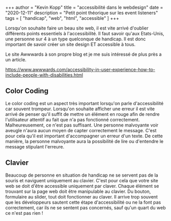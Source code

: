 +++
author = "Kevin Kopp"
title = "accessibilité dans le webdesign"
date = "2020-12-11"
description = "Petit point théorique sur les event listeners"
tags = [
    "handicap",
    "web",
    "html",
    "accessible"
]
+++

Lorsqu'on souhaite faire un beau site web, il est vite arrivé d'oublier différents points essentiels à l'accessibilité. Il faut savoir qu'aux Etats-Unis, une personne sur 4 à un type quelconque de handicap. Il est donc important de savoir créer un site design ET accessible à tous. 

Le site Awwwards à son propre blog et je me suis intéressé de plus près a un article.

https://www.awwwards.com/accessibility-in-user-experience-how-to-include-people-with-disabilities.html


## Color Coding

Le color coding est un aspect très important lorsqu'on parle d'accessibilité car souvent trompeur. Lorsqu'on souhaite afficher une erreur il est vite arrivé de penser qu'il suffit de mettre un élément en rouge afin de rendre l'utilisateur attentif au fait que n'a pas fonctionné correctement. Malheureusement, ce n'est pas suffisant. Une personne malvoyante voir aveugle n'aura aucun moyen de capter correctement le message. C'est pour cela qu'il est important d'accompagner un erreur d'un texte. De cette manière, la personne malvoyante aura la possibilité de lire ou d'entendre le message stipulant l'erreure. 


## Clavier

Beaucoup de personne en situation de handicap ne se servent pas de la souris et naviguent uniquement au clavier. C'est pour cela que votre site web se doit d'être accessible uniquement par claver. Chaque élément se trouvant sur la page web doit être manipulable au clavier. Du bouton, formulaire au slider, tout doit fonctionner au claver. Il arrive trop souvent que les développeurs sautent cette étape d'accessibilité ou ne la font pas correctement, car ils ne se sentent pas concernés, sauf qu'un quart du web ce n'est pas rien !